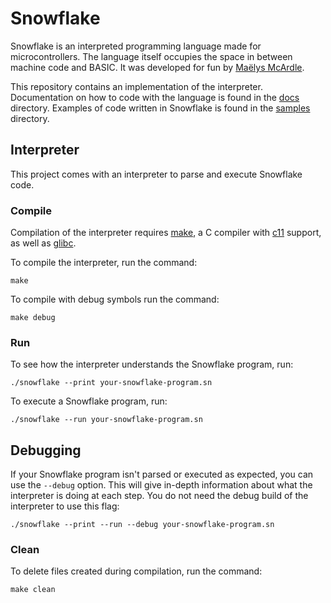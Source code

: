 # Snowflake

Snowflake is an interpreted programming language made for microcontrollers. The language itself
occupies the space in between machine code and BASIC. It was developed for fun by [Maëlys McArdle][1].

This repository contains an implementation of the interpreter. Documentation on how to 
code with the language is found in the [docs][2] directory. Examples of code written in
Snowflake is found in the [samples][3] directory.

[1]: https://www.maelys.bio/
[2]: docs/
[3]: samples/

## Interpreter

This project comes with an interpreter to parse and execute Snowflake code.

### Compile

Compilation of the interpreter requires [make][4], a C compiler with [c11][5] support, as well as [glibc][6].

To compile the interpreter, run the command:
```
make
```

To compile with debug symbols run the command:
```
make debug
```

[4]: https://en.wikipedia.org/wiki/Make_(software)
[5]: https://en.wikipedia.org/wiki/C11_(C_standard_revision)
[6]: https://en.wikipedia.org/wiki/GNU_C_Library

### Run

To see how the interpreter understands the Snowflake program, run:

```
./snowflake --print your-snowflake-program.sn
```

To execute a Snowflake program, run:
```
./snowflake --run your-snowflake-program.sn
```

## Debugging

If your Snowflake program isn't parsed or executed as expected, you can use
the `--debug` option. This will give in-depth information about what the interpreter
is doing at each step. You do not need the debug build of the interpreter to 
use this flag:

```
./snowflake --print --run --debug your-snowflake-program.sn
```

### Clean

To delete files created during compilation, run the command:
```
make clean
```
